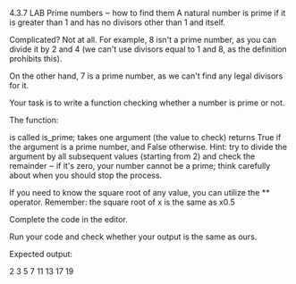 4.3.7   LAB   Prime numbers ‒ how to find them
A natural number is prime if it is greater than 1 and has no divisors other than 1 and itself.

Complicated? Not at all. For example, 8 isn't a prime number, as you can divide it by 2 and 4 (we can't use divisors equal to 1 and 8, as the definition prohibits this).

On the other hand, 7 is a prime number, as we can't find any legal divisors for it.

Your task is to write a function checking whether a number is prime or not.

The function:

is called is_prime;
takes one argument (the value to check)
returns True if the argument is a prime number, and False otherwise.
Hint: try to divide the argument by all subsequent values (starting from 2) and check the remainder ‒ if it's zero, your number cannot be a prime; think carefully about when you should stop the process.

If you need to know the square root of any value, you can utilize the ** operator. Remember: the square root of x is the same as x0.5

Complete the code in the editor.

Run your code and check whether your output is the same as ours.

Expected output:

2 3 5 7 11 13 17 19